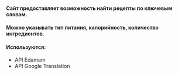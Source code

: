 #### Сайт предоставляет возможность найти рецепты по ключевым словам.
#### Можно указывать тип питания, калорийность, количество ингредиентов.
#### Используются:
* API Edamam
* API Google Translation
